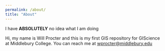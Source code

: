 ```yaml
---
permalink: /about/
title: "About"
---
```


I have **ABSOLUTELY** no idea what I am doing

Hi, my name is Will Procter and this is my first GIS repository for GIScience at Middlebury College.  You can reach me at wprocter@middlebury.edu
